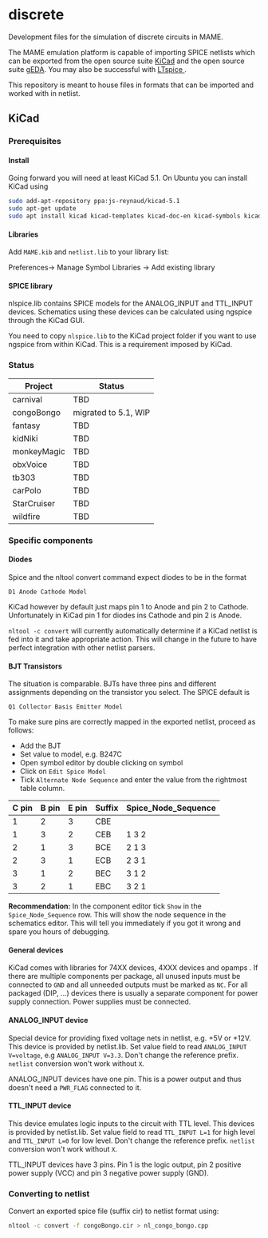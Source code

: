 # discrete
Development files for the simulation of discrete circuits in MAME.

The MAME emulation platform is capable of importing SPICE netlists which can be exported from the open source suite [KiCad](http://kicad.org/) and the open source suite [gEDA](http://wiki.geda-project.org/). You may also be successful with [LTspice ](https://www.analog.com/en/design-center/design-tools-and-calculators/ltspice-simulator.html).

This repository is meant to house files in formats that can be imported and worked with in netlist.

## KiCad

### Prerequisites

#### Install
Going forward you will need at least KiCad 5.1. On Ubuntu you can install KiCad using 

```sh
sudo add-apt-repository ppa:js-reynaud/kicad-5.1
sudo apt-get update
sudo apt install kicad kicad-templates kicad-doc-en kicad-symbols kicad-footprints kicad-demos kicad-packages3d libngspice-kicad kicad-libraries
```

#### Libraries

Add `MAME.kib` and `netlist.lib` to your library list:

Preferences-> Manage Symbol Libraries -> Add existing library

#### SPICE library

nlspice.lib contains SPICE models for the ANALOG_INPUT and TTL_INPUT devices. 
Schematics using these devices can be calculated using ngspice through the KiCad GUI. 

You need to copy `nlspice.lib` to the KiCad project folder if you want to use ngspice from within KiCad.
This is a requirement imposed by KiCad. 

### Status

Project | Status
------- | ------
carnival | TBD 
congoBongo | migrated to 5.1, WIP  
fantasy | TBD     
kidNiki | TBD    
monkeyMagic | TBD   
obxVoice  | TBD     
tb303 | TBD 
carPolo | TBD 
StarCruiser | TBD 
wildfire | TBD 

### Specific components

#### Diodes

Spice and the nltool convert command expect diodes to be in the format
```
D1 Anode Cathode Model
```

KiCad however by default just maps pin 1 to Anode and pin 2 to Cathode. Unfortunately in KiCad pin 1 for diodes ins Cathode and pin 2 is Anode.

`nltool -c convert` will currently automatically determine if a KiCad netlist is fed into it and take appropriate action. This will change in the future to have perfect integration with other netlist parsers.

#### BJT Transistors

The situation is comparable. BJTs have three pins and different assignments depending on the transistor you select. The SPICE default is

```
Q1 Collector Basis Emitter Model
```

To make sure pins are correctly mapped in the exported netlist, proceed as follows:

- Add the BJT
- Set value to model, e.g. B247C
- Open symbol editor by double clicking on symbol
- Click on `Edit Spice Model`
- Tick `Alternate Node Sequence` and enter the value from the rightmost table column.

C pin | B pin | E pin | Suffix | Spice_Node_Sequence |
----- | ----- | ----- | ------ | ------------------- |
   1  |    2  |   3   |  CBE   |                     |
   1  |    3  |   2   |  CEB   | 1 3 2               |
   2  |    1  |   3   |  BCE   | 2 1 3               |
   2  |    3  |   1   |  ECB   | 2 3 1               |
   3  |    1  |   2   |  BEC   | 3 1 2               |
   3  |    2  |   1   |  EBC   | 3 2 1               |

**Recommendation:** In the component editor tick `Show` in the `Spice_Node_Sequence` row. This will show the node sequence in the schematics editor. This will tell you immediately if you got it wrong and spare you hours of debugging.

#### General devices

KiCad comes with libraries for 74XX devices, 4XXX devices and opamps . If there are multiple components per package, all unused inputs must be connected to `GND` and all unneeded outputs must be marked as `NC`. For all packaged (DIP, ...) devices there is usually a separate component for power supply connection. Power supplies must be connected.

#### ANALOG_INPUT device

Special device for providing fixed voltage nets in netlist, e.g. +5V or +12V. This device is provided by netlist.lib. Set value field to read `ANALOG_INPUT V=voltage`, e.g `ANALOG_INPUT V=3.3`. Don't change the reference prefix. `netlist` conversion won't work without `X`.

ANALOG_INPUT devices have one pin. This is a power output and thus doesn't need a `PWR_FLAG` connected to it.

#### TTL_INPUT device

This device emulates logic inputs to the circuit with TTL level. This devices is provided by netlist.lib. Set value field to read `TTL_INPUT L=1` for high level and `TTL_INPUT L=0` for low level. Don't change the reference prefix. `netlist` conversion won't work without `X`.

TTL_INPUT devices have 3 pins. Pin 1 is the logic output, pin 2 positive power supply (VCC) and pin 3 negative power supply (GND).

### Converting to netlist

Convert an exported spice file (suffix cir) to netlist format using:

```sh 
nltool -c convert -f congoBongo.cir > nl_congo_bongo.cpp
```





